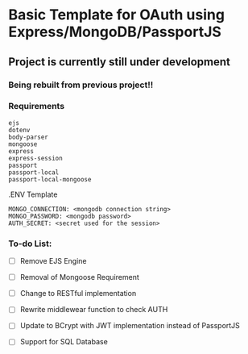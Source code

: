 # Basic Template for OAuth using Express/MongoDB/PassportJS

## Project is currently still under development
### Being rebuilt from previous project!!

### Requirements
```
ejs
dotenv
body-parser
mongoose
express
express-session
passport
passport-local
passport-local-mongoose
```

.ENV Template
```
MONGO_CONNECTION: <mongodb connection string>
MONGO_PASSWORD: <mongodb password>
AUTH_SECRET: <secret used for the session>
```

### To-do List:
- [ ] Remove EJS Engine
- [ ] Removal of Mongoose Requirement
- [ ] Change to RESTful implementation
- [ ] Rewrite middlewear function to check AUTH
- [ ] Update to BCrypt with JWT implementation instead of PassportJS
- [ ] Support for SQL Database

